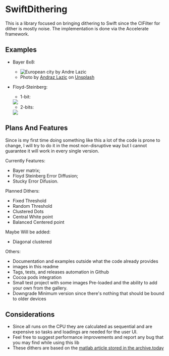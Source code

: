 # SwiftDithering

This is a library focused on bringing dithering to Swift since the CIFilter for dither is mostly noise.
The implementation is done via the Accelerate framework.

## Examples
- Bayer 8x8:
    - ![European city by Andre Lazic](./Sample/SampleImages/CityComparison.png)
    - Photo by <a href="https://unsplash.com/@andrazlazic?utm_source=unsplash&utm_medium=referral&utm_content=creditCopyText">Andraz Lazic</a> on <a href="https://unsplash.com/photos/5suzgCS6mIc?utm_source=unsplash&utm_medium=referral&utm_content=creditCopyText">Unsplash</a>

- Floyd-Steinberg:
    - 1-bit:
    <img src="https://i.imgur.com/tyzuqXu.png"/>
    
    
    
    - 2-bits:
    <img src="https://i.imgur.com/UOo2bbZ.png"/>




## Plans And Features
Since is my first time doing something like this a lot of the code is prone to change, I will try to do it in the most non-disruptive way but I cannot guarantee it will work in every single version.

Currently Features:
 - Bayer matrix;
 - Floyd Steinberg Error Diffusion;
 - Stucky Error Difusion.
 
Planned Dithers:
 - Fixed Threshold
 - Random Threshold 
 - Clustered Dots
 - Central White point
 - Balanced Centered point
 
 Maybe Will be added:
 - Diagonal clustered
 
 Others:
 - Documentation and examples outside what the code already provides
 - images in this readme
 - Tags, tests, and releases automation in Github
 - Cocoa pods integration
 - Small test project with some images Pre-loaded and the ability to add your own from the gallery.
 - Downgrade Minimum version since there's nothing that should be bound to older devices
 
 
 ## Considerations
* Since all runs on the CPU they are calculated as sequential and are expensive so tasks and loadings are needed for the user UI.
* Feel free to suggest performance improvements and report any bug that you may find while using this lib
* These dithers are based on the [matlab article stored in the archive.today](https://archive.ph/71e9G)
